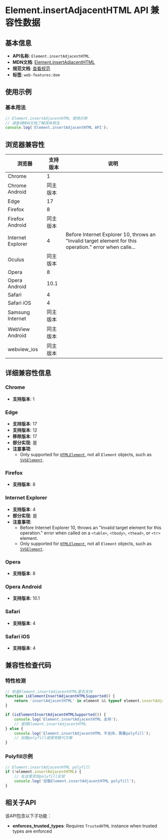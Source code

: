 # Element.insertAdjacentHTML API 兼容性数据

## 基本信息

- **API名称**: `Element.insertAdjacentHTML`
- **MDN文档**: [Element.insertAdjacentHTML](https://developer.mozilla.org/docs/Web/API/Element/insertAdjacentHTML)
- **规范文档**: [查看规范](https://html.spec.whatwg.org/multipage/dynamic-markup-insertion.html#the-insertadjacenthtml()-method)
- **标签**: `web-features:dom`

## 使用示例

### 基本用法

```javascript
// Element.insertAdjacentHTML 使用示例
// 请查阅MDN文档了解具体用法
console.log('Element.insertAdjacentHTML API');
```

## 浏览器兼容性

| 浏览器 | 支持版本 | 说明 |
|--------|----------|------|
| Chrome | 1 |  |
| Chrome Android | 同主版本 |  |
| Edge | 17 |  |
| Firefox | 8 |  |
| Firefox Android | 同主版本 |  |
| Internet Explorer | 4 | Before Internet Explorer 10, throws an "Invalid target element for this operation." error when calle... |
| Oculus | 同主版本 |  |
| Opera | 8 |  |
| Opera Android | 10.1 |  |
| Safari | 4 |  |
| Safari iOS | 4 |  |
| Samsung Internet | 同主版本 |  |
| WebView Android | 同主版本 |  |
| webview_ios | 同主版本 |  |

## 详细兼容性信息

### Chrome

- **支持版本**: 1

### Edge

- **支持版本**: 17
- **支持版本**: 12
- **移除版本**: 17
- **部分实现**: 是
- **注意事项**:
  - Only supported for [`HTMLElement`](https://developer.mozilla.org/docs/Web/API/HTMLElement), not all `Element` objects, such as [`SVGElement`](https://developer.mozilla.org/docs/Web/API/SVGElement).

### Firefox

- **支持版本**: 8

### Internet Explorer

- **支持版本**: 4
- **部分实现**: 是
- **注意事项**:
  - Before Internet Explorer 10, throws an "Invalid target element for this operation." error when called on a `<table>`, `<tbody>`, `<thead>`, or `<tr>` element.
  - Only supported for [`HTMLElement`](https://developer.mozilla.org/docs/Web/API/HTMLElement), not all `Element` objects, such as [`SVGElement`](https://developer.mozilla.org/docs/Web/API/SVGElement).

### Opera

- **支持版本**: 8

### Opera Android

- **支持版本**: 10.1

### Safari

- **支持版本**: 4

### Safari iOS

- **支持版本**: 4

## 兼容性检查代码

### 特性检测

```javascript
// 检查Element.insertAdjacentHTML是否支持
function isElementInsertAdjacentHTMLSupported() {
    return 'insertAdjacentHTML' in element && typeof element.insertAdjacentHTML === 'function';
}

if (isElementInsertAdjacentHTMLSupported()) {
    console.log('Element.insertAdjacentHTML 支持');
    // 使用Element.insertAdjacentHTML
} else {
    console.log('Element.insertAdjacentHTML 不支持，需要polyfill');
    // 加载polyfill或使用替代方案
}
```

### Polyfill示例

```javascript
// Element.insertAdjacentHTML polyfill
if (!element.insertAdjacentHTML) {
    // 在这里添加polyfill实现
    console.log('加载Element.insertAdjacentHTML polyfill');
}
```

## 相关子API

该API包含以下子功能：

- **enforces_trusted_types**: Requires `TrustedHTML` instance when trusted types are enforced

